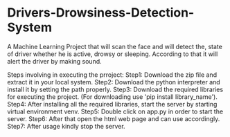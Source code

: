 # Drivers-Drowsiness-Detection-System
A Machine Learning Project that will scan the face and will detect the, state of driver whether he is active, drowsy or sleeping. According to that it will alert the driver by making sound.

Steps involving in executing the prroject:
Step1: Download the zip file and extract it in your local system.
Step2: Download the python interpreter and install it by setting the path properly.
Step3: Download the required libraries for executing the project. (For downloading use 'pip install library_name').
Step4: After installing all the required libraries, start the server by starting virtual environment venv.
Step5: Double click on app.py in order to start the server.
Step6: After that open the html web page and can use accordingly.
Step7: After usage kindly stop the server. 

